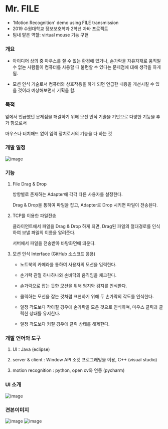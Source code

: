 #  Mr. FILE

- 'Motion Recognition' demo using FILE transmission
- 2019 수원대학교 정보보호학과 2학년 자바 프로젝트
- 팀내 맡은 역할: virtual mouse 기능 구현

### 개요

 - 아이디어 상의 중 마우스를 쥘 수 없는 환경에 있거나, 손가락을 자유자재로 움직일 수 없는 사람들이 컴퓨터를 사용할 때 불편할 수 있다는 문제점에 대해 생각을 하게 됨.

 - 모션 인식 기술로서 컴퓨터와 상호작용을 하게 되면 언급한 내용을 개선시킬 수 있을 것이라 예상해보면서 기획을 함.

 

### 목적

 앞에서 언급했던 문제점을 해결하기 위해 모션 인식 기술을 기반으로 다양한 기능을 추가 함으로서

마우스나 터치패드 없이 입력 장치로서의 기능을 다 하는 것

 

### 개발 일정
![image](https://user-images.githubusercontent.com/48430781/113152053-afe5d680-9270-11eb-971a-a36980ff3bbc.png)

### 기능

 1) File Drag & Drop

    방향별로 존재하는 Adapter에 각각 다른 사용자를 설정한다.

    Drag & Drop을 통하여 파일을 잡고, Adapter로 Drop 시키면 파일이 전송된다.

 2) TCP를 이용한 파일전송

    클라이언트에서 파일을 Drag & Drop 하게 되면, Drag된 파일의 절대경로를 인식하여 보낼 파일의 이름을 알려준다.

    서버에서 파일을 전송받아 바탕화면에 띄운다.

3) 모션 인식 Interface (GitHub 소스코드 응용)

    - 노트북의 카메라를 통하여 사용자의 모션을 입력한다.

    - 손가락 관절 하나하나와 손바닥의 움직임을 체크한다.

    - 손가락으로 잡는 듯한 모션을 위해 엄지와 검지를 인식한다.

    - 클릭하는 모션을 잡는 것처럼 표현하기 위해 두 손가락의 각도를 인식한다. 

    - 일정 각도보다 작아질 경우에 손가락을 모은 것으로 인식하며, 마우스 클릭과 클릭한 상태를 유지한다. 

    - 일정 각도보다 커질 경우에 클릭 상태를 해제한다.

 

### 개발 언어와 도구

 1) UI : Java (eclipse)

 2) server & client : Window API 소켓 프로그래밍을 이용, C++ (visual studio)

 3) motion recognition : python, open cv와 연동 (pycharm)

 

### UI 소개
![image](https://user-images.githubusercontent.com/48430781/113152058-b2483080-9270-11eb-8141-6425e9d20775.png)

### 견본이미지
![image](https://user-images.githubusercontent.com/48430781/113153663-49fa4e80-9272-11eb-8b84-77ce2c3d09b7.png)
![image](https://user-images.githubusercontent.com/48430781/113153401-043d8600-9272-11eb-86a4-ce55c235b3f7.png)
 
